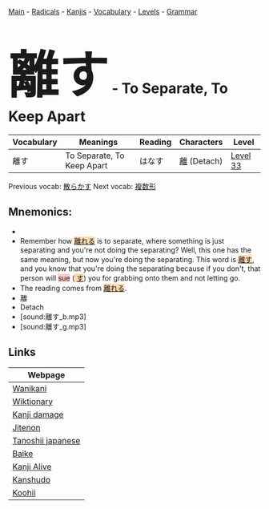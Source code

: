 <style> bigfont {font-size: 100px}</style>
[Main](../README.md) -
[Radicals](../radicals.md) -
[Kanjis](../kanjis.md) -
[Vocabulary](../vocabulary.md) -
[Levels](../levels.md) -
[Grammar](../grammar.md)
# <bigfont> 離す</bigfont> - To Separate, To Keep Apart 

| Vocabulary | Meanings | Reading | Characters | Level |
| --- | --- | --- | --- | --- |
| 離す | To Separate, To Keep Apart | はなす |  [離](../kanjis/離.md) (Detach) | [Level 33](../levels/wk_level33.md) |

Previous vocab: [散らかす](散らかす.md) Next vocab: [複数形](複数形.md) 

## Mnemonics:

* 
* Remember how <span style="background-color:#fed8b1"> [離れる](https://jisho.org/search/離れる)</span> is to separate, where something is just separating and you're not doing the separating? Well, this one has the same meaning, but now you're doing the separating. This word is <span style="background-color:#fed8b1"> [離す](https://jisho.org/search/離す)</span>, and you know that you're doing the separating because if you don't, that person will <span style="background-color:#ffcccb"> sue</span> (<span style="background-color:#fed8b1"> [す](https://jisho.org/search/す)</span>) you for grabbing onto them and not letting go.
* The reading comes from <span style="background-color:#fed8b1"> [離れる](https://jisho.org/search/離れる)</span>.
* 離
* Detach
* [sound:離す_b.mp3]
* [sound:離す_g.mp3]


## Links 

| Webpage |
| --- |
| [Wanikani          ](https://www.wanikani.com/kanji/離す) |
| [Wiktionary        ](https://en.wiktionary.org/wiki/離す) |
| [Kanji damage      ](http://www.kanjidamage.com/kanji/search?utf8=✓&q=離す) |
| [Jitenon           ](https://jitenon.com/kanji/離す) |
| [Tanoshii japanese ](https://www.tanoshiijapanese.com/dictionary/kanji.cfm?k=離す) |
| [Baike             ](https://baike.baidu.com/item/離す) |
| [Kanji Alive       ](https://app.kanjialive.com/離す) |
| [Kanshudo          ](https://www.kanshudo.com/searchmn?q=離す) |
| [Koohii            ](https://kanji.koohii.com/study/kanji/離す) |
